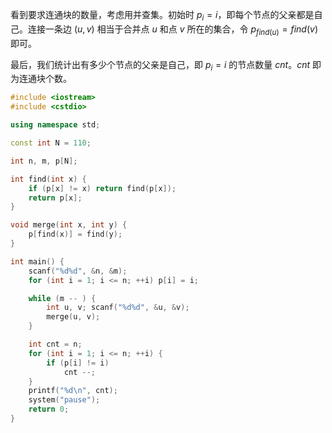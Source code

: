 看到要求连通块的数量，考虑用并查集。初始时 $p_i=i$，即每个节点的父亲都是自己。连接一条边 $(u,v)$ 相当于合并点 $u$ 和点 $v$ 所在的集合，令 $p_{find(u)}=find(v)$ 即可。

最后，我们统计出有多少个节点的父亲是自己，即 $p_i=i$ 的节点数量 $cnt$。$cnt$ 即为连通块个数。

```cpp
#include <iostream>
#include <cstdio>

using namespace std;

const int N = 110;

int n, m, p[N];

int find(int x) {
    if (p[x] != x) return find(p[x]);
    return p[x];
}

void merge(int x, int y) {
    p[find(x)] = find(y);
}

int main() {
    scanf("%d%d", &n, &m);
    for (int i = 1; i <= n; ++i) p[i] = i;

    while (m -- ) {
        int u, v; scanf("%d%d", &u, &v);
        merge(u, v);
    }

    int cnt = n;
    for (int i = 1; i <= n; ++i) {
        if (p[i] != i)
            cnt --;
    }
    printf("%d\n", cnt);
    system("pause");
    return 0;
}
```